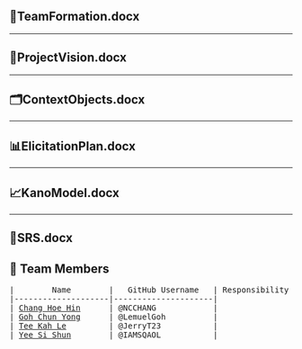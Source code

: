 ## 👥TeamFormation.docx

---
## 🌟ProjectVision.docx

---
## 🗂️ContextObjects.docx

---
## 📊ElicitationPlan.docx

---
## 📈KanoModel.docx

---
## 📑SRS.docx


## 👥 Team Members
<pre>
|        Name        |   GitHub Username   | Responsibility |
|--------------------|---------------------|                |
| <ins>Chang Hoe Hin</ins>      | @NCCHANG            |                |
| <ins>Goh Chun Yong</ins>      | @LemuelGoh          |                |
| <ins>Tee Kah Le</ins>         | @JerryT23           |                |
| <ins>Yee Si Shun</ins>        | @IAMSQAOL           |                |
<pre/>
